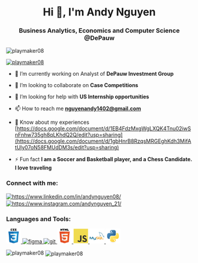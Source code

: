 <h1 align="center">Hi 👋, I'm Andy Nguyen</h1>
<h3 align="center">Business Analytics, Economics and Computer Science @DePauw</h3>

<p align="left"> <img src="https://komarev.com/ghpvc/?username=playmaker08&label=Profile%20views&color=0e75b6&style=flat" alt="playmaker08" /> </p>

<p align="left"> <a href="https://github.com/ryo-ma/github-profile-trophy"><img src="https://github-profile-trophy.vercel.app/?username=playmaker08" alt="playmaker08" /></a> </p>

- 🔭 I’m currently working on Analyst of **DePauw Investment Group**

- 👯 I’m looking to collaborate on **Case Competitions**

- 🤝 I’m looking for help with **US Internship opportunities**

- 📫 How to reach me **nguyenandy1402@gmail.com**

- 📄 Know about my experiences [https://docs.google.com/document/d/1EB4FdzMxgWgLXQK4Tnu02iwSnFnhw735gh8qLKhdQ2Q/edit?usp=sharing](https://docs.google.com/document/d/1gbHnrB8RzqsMRGEghKdh3MifAtUly07oN58FMUdDM3s/edit?usp=sharing)

- ⚡ Fun fact **I am a Soccer and Basketball player, and a Chess Candidate. I love traveling**

<h3 align="left">Connect with me:</h3>
<p align="left">
<a href="https://linkedin.com/in/https://www.linkedin.com/in/andynguyen08/" target="blank"><img align="center" src="https://raw.githubusercontent.com/rahuldkjain/github-profile-readme-generator/master/src/images/icons/Social/linked-in-alt.svg" alt="https://www.linkedin.com/in/andynguyen08/" height="30" width="40" /></a>
<a href="https://instagram.com/https://www.instagram.com/andynguyen_21/" target="blank"><img align="center" src="https://raw.githubusercontent.com/rahuldkjain/github-profile-readme-generator/master/src/images/icons/Social/instagram.svg" alt="https://www.instagram.com/andynguyen_21/" height="30" width="40" /></a>
</p>

<h3 align="left">Languages and Tools:</h3>
<p align="left"> <a href="https://www.w3schools.com/css/" target="_blank" rel="noreferrer"> <img src="https://raw.githubusercontent.com/devicons/devicon/master/icons/css3/css3-original-wordmark.svg" alt="css3" width="40" height="40"/> </a> <a href="https://www.figma.com/" target="_blank" rel="noreferrer"> <img src="https://www.vectorlogo.zone/logos/figma/figma-icon.svg" alt="figma" width="40" height="40"/> </a> <a href="https://git-scm.com/" target="_blank" rel="noreferrer"> <img src="https://www.vectorlogo.zone/logos/git-scm/git-scm-icon.svg" alt="git" width="40" height="40"/> </a> <a href="https://www.w3.org/html/" target="_blank" rel="noreferrer"> <img src="https://raw.githubusercontent.com/devicons/devicon/master/icons/html5/html5-original-wordmark.svg" alt="html5" width="40" height="40"/> </a> <a href="https://developer.mozilla.org/en-US/docs/Web/JavaScript" target="_blank" rel="noreferrer"> <img src="https://raw.githubusercontent.com/devicons/devicon/master/icons/javascript/javascript-original.svg" alt="javascript" width="40" height="40"/> </a> <a href="https://www.mysql.com/" target="_blank" rel="noreferrer"> <img src="https://raw.githubusercontent.com/devicons/devicon/master/icons/mysql/mysql-original-wordmark.svg" alt="mysql" width="40" height="40"/> </a> <a href="https://www.python.org" target="_blank" rel="noreferrer"> <img src="https://raw.githubusercontent.com/devicons/devicon/master/icons/python/python-original.svg" alt="python" width="40" height="40"/> </a> </p>

<p><img align="left" src="https://github-readme-stats.vercel.app/api/top-langs?username=playmaker08&show_icons=true&locale=en&layout=compact" alt="playmaker08" /></p>

<p>&nbsp;<img align="center" src="https://github-readme-stats.vercel.app/api?username=playmaker08&show_icons=true&locale=en" alt="playmaker08" /></p>
